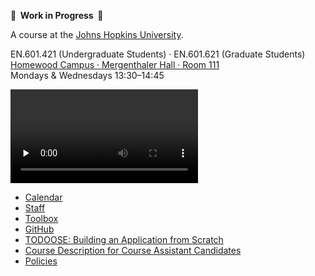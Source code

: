 **🚧  Work in Progress  🚧**

A course at the [Johns Hopkins University](https://www.jhu.edu).

EN.601.421 (Undergraduate Students) · EN.601.621 (Graduate Students)  
[Homewood Campus · Mergenthaler Hall · Room 111](https://www.jhu.edu/maps-directions/campus-map/)  
Mondays & Wednesdays 13:30–14:45

<video src="https://archive.org/download/jhu-oose/welcome-to-oose.mp4" controls preload="none"></video>

- [Calendar](/calendar)
- [Staff](/staff)
- [Toolbox](/toolbox)
- [GitHub](https://github.com/jhu-oose)
- [TODOOSE: Building an Application from Scratch](/todoose)
- [Course Description for Course Assistant Candidates](/course-description-for-course-assistant-candidates)
- [Policies](/policies)
